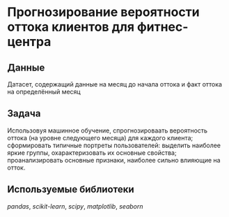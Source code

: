 # Прогнозирование вероятности оттока клиентов для фитнес-центра


## Данные

Датасет, содержащий данные на месяц до начала оттока и факт оттока на определённый месяц

## Задача

Использовуя машинное обучение, спрогнозироваать вероятность оттока (на уровне следующего месяца) для каждого клиента; сформировать типичные
портреты пользователей: выделить наиболее яркие группы, охарактеризовать их основные свойства; проанализировать основные признаки, наиболее сильно влияющие на отток. 

## Используемые библиотеки
*pandas*, *scikit-learn*, *scipy*, *matplotlib*, *seaborn*
